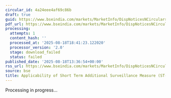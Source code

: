 ```yaml
---
circular_id: 4a24eee4af69c86b
draft: true
guid: https://www.bseindia.com/markets/MarketInfo/DispNoticesNCirculars.aspx?Noticeid={253502D1-D6CC-4FC6-923A-AAC43E0125DB}&noticeno=20250818-51&dt=08/18/2025&icount=51&totcount=77&flag=0
pdf_url: https://www.bseindia.com/markets/MarketInfo/DispNoticesNCirculars.aspx?Noticeid={253502D1-D6CC-4FC6-923A-AAC43E0125DB}&noticeno=20250818-51&dt=08/18/2025&icount=51&totcount=77&flag=0
processing:
  attempts: 1
  content_hash: ''
  processed_at: '2025-08-18T18:41:23.122020'
  processor_version: '2.0'
  stage: download_failed
  status: failed
published_date: '2025-08-18T13:36:54+00:00'
rss_url: https://www.bseindia.com/markets/MarketInfo/DispNoticesNCirculars.aspx?Noticeid={253502D1-D6CC-4FC6-923A-AAC43E0125DB}&noticeno=20250818-51&dt=08/18/2025&icount=51&totcount=77&flag=0
source: bse
title: Applicability of Short Term Additional Surveillance Measure (ST-ASM)
---
```


Processing in progress...
